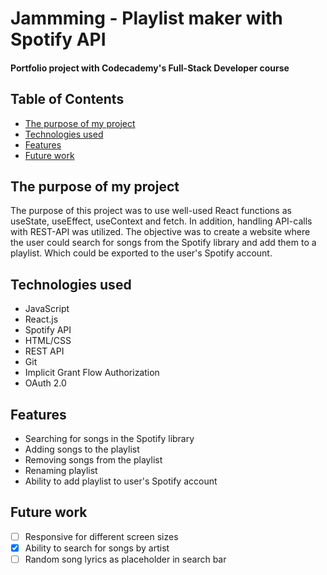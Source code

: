 # Jammming - Playlist maker with Spotify API
#### Portfolio project with Codecademy's Full-Stack Developer course

## Table of Contents
- [The purpose of my project](#purpose)
- [Technologies used](#tech)
- [Features](#features)
- [Future work](#future)

## The purpose of my project <a name="purpose"></a>
The purpose of this project was to use well-used React functions as useState, useEffect, useContext and fetch. In addition, handling API-calls with REST-API was utilized. The objective was to create a website where the user could search for songs from the Spotify library and add them to a playlist. Which could be exported to the user's Spotify account.

## Technologies used <a name="tech"></a>
- JavaScript
- React.js
- Spotify API
- HTML/CSS
- REST API
- Git
- Implicit Grant Flow Authorization
- OAuth 2.0

## Features <a name="features"></a>
- Searching for songs in the Spotify library
- Adding songs to the playlist
- Removing songs from the playlist
- Renaming playlist
- Ability to add playlist to user's Spotify account

## Future work <a name="future"></a>
- [ ] Responsive for different screen sizes
- [x] Ability to search for songs by artist
- [ ] Random song lyrics as placeholder in search bar
